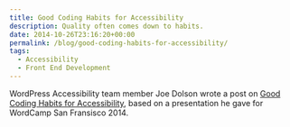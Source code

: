 ```yaml
---
title: Good Coding Habits for Accessibility
description: Quality often comes down to habits.
date: 2014-10-26T23:16:20+00:00
permalink: /blog/good-coding-habits-for-accessibility/
tags:
  - Accessibility
  - Front End Development
---
```


WordPress Accessibility team member Joe Dolson wrote a post on [Good Coding Habits for Accessibility](https://www.joedolson.com/2014/10/good-coding-habits-accessibility/), based on a presentation he gave for WordCamp San Fransisco 2014.

